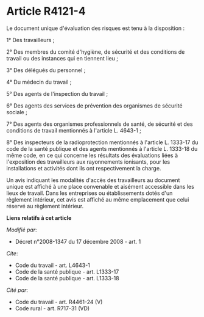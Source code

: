 # Article R4121-4

Le document unique d'évaluation des risques est tenu à la disposition : 

1° Des travailleurs ; 

2° Des membres du comité d'hygiène, de sécurité et des conditions de travail ou des instances qui en tiennent lieu ; 

3° Des délégués du personnel ; 

4° Du médecin du travail ; 

5° Des agents de l'inspection du travail ; 

6° Des agents des services de prévention des organismes de sécurité sociale ; 

7° Des agents des organismes professionnels de santé, de sécurité et des conditions de travail mentionnés à l'article L.
4643-1 ; 

8° Des inspecteurs de la radioprotection mentionnés à l'article L. 1333-17 du code de la santé publique et des agents
mentionnés à l'article L. 1333-18 du même code, en ce qui concerne les résultats des évaluations liées à l'exposition des
travailleurs aux rayonnements ionisants, pour les installations et activités dont ils ont respectivement la charge. 

Un avis indiquant les modalités d'accès des travailleurs au document unique est affiché à une place convenable et aisément
accessible dans les lieux de travail. Dans les entreprises ou établissements dotés d'un règlement intérieur, cet avis est
affiché au même emplacement que celui réservé au règlement intérieur.

**Liens relatifs à cet article**

_Modifié par_:

  - Décret n°2008-1347 du 17 décembre 2008 - art. 1

_Cite_:

  - Code du travail - art. L4643-1
  - Code de la santé publique - art. L1333-17
  - Code de la santé publique - art. L1333-18

_Cité par_:

  - Code du travail - art. R4461-24 (V)
  - Code rural - art. R717-31 (VD)
